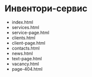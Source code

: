 # Инвентори-сервис

* index.html
* services.html
* service-page.html
* clients.html
* client-page.html
* contacts.html
* news.html
* text-page.html
* vacancy.html
* page-404.html
